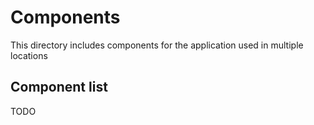 # Components

This directory includes components for the application used in multiple locations

## Component list

TODO
